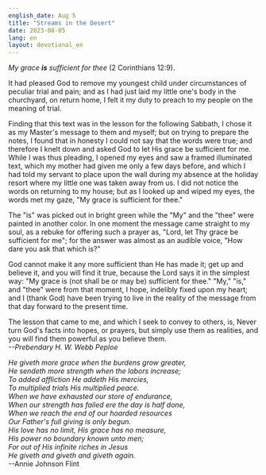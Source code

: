 ```yaml
---
english_date: Aug 5
title: "Streams in the Desert"
date: 2023-08-05
lang: en
layout: devotional_en
---
```





<p><em>My grace <strong>is</strong> sufficient for thee</em> (2 Corinthians 12:9).

</p>

<p>It had pleased God to remove my youngest child under circumstances of peculiar trial and pain; and as I had just laid my little one's body in the churchyard, on return home, I felt it my duty to preach to my people on the meaning of trial.

</p>

<p>Finding that this text was in the lesson for the following Sabbath, I chose it as my Master's message to them and myself; but on trying to prepare the notes, I found that in honesty I could not say that the words were true; and therefore I knelt down and asked God to let His grace be sufficient for me. While I was thus pleading, I opened my eyes and saw a framed illuminated text, which my mother had given me only a few days before, and which I had told my servant to place upon the wall during my absence at the holiday resort where my little one was taken away from us. I did not notice the words on returning to my house; but as I looked up and wiped my eyes, the words met my gaze, "My grace is sufficient for thee."

</p>

<p>The "is" was picked out in bright green while the "My" and the "thee" were painted in another color. In one moment the message came straight to my soul, as a rebuke for offering such a prayer as, "Lord, let Thy grace be sufficient for me"; for the answer was almost as an audible voice, "How dare you ask that which is?"

</p>

<p>God cannot make it any more sufficient than He has made it; get up and believe it, and you will find it true, because the Lord says it in the simplest way: "My grace is (not shall be or may be) sufficient for thee." "My," "is," and "thee" were from that moment, I hope, indelibly fixed upon my heart; and I (thank God) have been trying to live in the reality of the message from that day forward to the present time.

</p>

<p>The lesson that came to me, and which I seek to convey to others, is, Never turn God's facts into hopes, or prayers, but simply use them as realities, and you will find them powerful as you believe them.<br/> <em>--Prebendary H. W. Webb Peploe</em>

</p>

<p><em>He giveth more grace when the burdens grow greater,</em><br/> <em>He sendeth more strength when the labors increase;</em><br/> <em>To added affliction He addeth His mercies,</em><br/> <em>To multiplied trials His multiplied peace.</em><br/> <em>When we have exhausted our store of endurance,</em><br/> <em>When our strength has failed ere the day is half done,</em><br/> <em>When we reach the end of our hoarded resources</em><br/> <em>Our Father's full giving is only begun.</em><br/> <em>His love has no limit, His grace has no measure,</em><br/> <em>His power no boundary known unto men;</em><br/> <em>For out of His infinite riches in Jesus</em><br/> <em>He giveth and giveth and giveth again.</em><br/> --Annie Johnson Flint

</p>

<p></p>